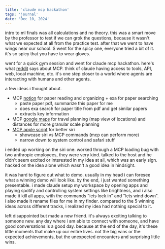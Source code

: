 ```yaml
---
title: 'claude mcp hackathon'
tags: 'journal'
date: 'Dec 10, 2024'
---
```


intro to ml finals was all calculations and no theory. this was a smart move by the professor to test if we can grok the questions, because it wasn't what we expected at all from the practice test. after that we went to have wings near our school. S went for the spicy one, everyone tried a bit of it. it's so spicy that you have to wear gloves.

went for a quick gym session and went for claude mcp hackathon. here's what [reddit](https://www.reddit.com/r/ClaudeAI/comments/1h55zxd/can_someone_explain_mcp_to_me_how_are_you_using/) says about MCP. think of claude having access to tools, API, web, local machine, etc. it's one step closer to a world where agents are interacting with humans and other agents.

a few ideas i thought about.

- MCP [notion](https://www.reddit.com/r/ClaudeAI/comments/1h3452c/i_built_a_simple_mcp_integration_that_lets_claude/) for paper reading and organizing + exa for paper searching
  - paste paper pdf, summarize this paper for me
  - does exa search for paper title from pdf and get similar papers
  - extracts key information
- MCP [google maps](https://github.com/modelcontextprotocol/servers/tree/main/src/google-maps) for travel planning (map view of locations) and distances for more granular scale planning
- [MCP apple script](https://github.com/joshrutkowski/applescript-mcp) for better siri
  - showcase siri vs MCP commands (mcp can perform more)
  - narrow down to system control and safari stuff

i ended up working on the siri one. worked through a MCP loading bug with two anthropic employees, they were very kind. talked to the host and he didn't seem excited or interested in my idea at all, which was an early sign. hacked on the idea alone which wasn't a good idea in hindsight.

it was hard to figure out what to demo. usually in my head i can foresee what a winning demo will look like. by the end, i just wanted something presentable. i made claude setup my workspace by opening apps and playing spotify and controlling system settings like brightness, and i also made it kill all apps, with the commands "lets lock in" and "lets wind down". i also made it rename files for me in my finder. compared to the 5 winning ideas across different tracks, i realized my idea had nothing special to it.

left disappointed but made a new friend. it's always exciting talking to someone new. any day where i am able to connect with someone, and have good conversations is a good day. because at the end of the day, it's these little moments that make up our entire lives. not the big wins or the expected achievements, but the unexpected encounters and surprising little wins.
